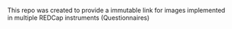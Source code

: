 This repo was created to provide a immutable link for images implemented in multiple REDCap instruments (Questionnaires)
